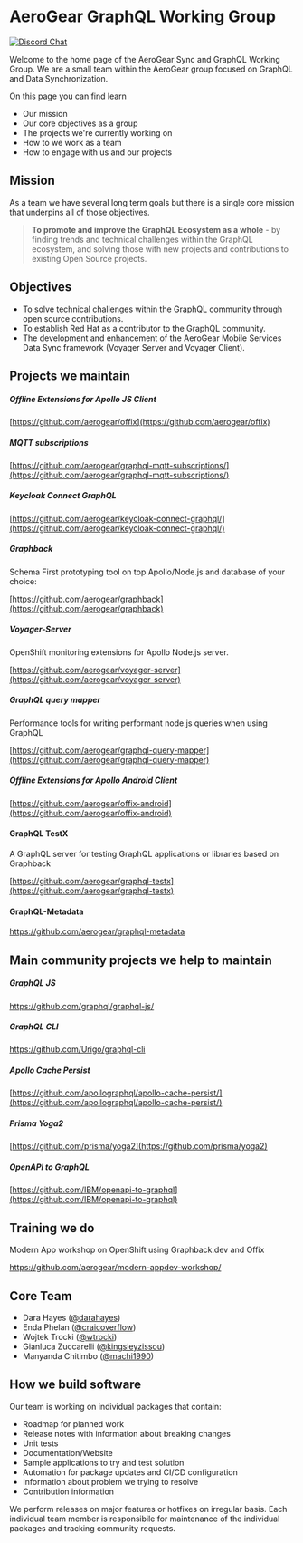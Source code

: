 # AeroGear GraphQL Working Group


[![Discord Chat](https://img.shields.io/discord/632220458137419776)](https://discord.gg/mJ7j84m)

Welcome to the home page of the AeroGear Sync and GraphQL Working Group. We are a small team within the AeroGear group focused on GraphQL and Data Synchronization.

On this page you can find learn

* Our mission
* Our core objectives as a group
* The projects we're currently working on
* How to we work as a team 
* How to engage with us and our projects

## Mission

As a team we have several long term goals but there is a single core mission that underpins all of those objectives.

> **To promote and improve the GraphQL Ecosystem as a whole** - by finding trends and technical challenges within the GraphQL ecosystem, and solving those with new projects and contributions to existing Open Source projects.

## Objectives

* To solve technical challenges within the GraphQL community through open source contributions.
* To establish Red Hat as a contributor to the GraphQL community.
* The development and enhancement of the AeroGear Mobile Services Data Sync framework (Voyager Server and Voyager Client).

## Projects we maintain

##### Offline Extensions for Apollo JS Client

[https://github.com/aerogear/offix](https://github.com/aerogear/offix)

##### MQTT subscriptions 

[https://github.com/aerogear/graphql-mqtt-subscriptions/](https://github.com/aerogear/graphql-mqtt-subscriptions/)

##### Keycloak Connect GraphQL

[https://github.com/aerogear/keycloak-connect-graphql/](https://github.com/aerogear/keycloak-connect-graphql/)

#####  Graphback

Schema First prototyping tool on top Apollo/Node.js and database of your choice:

[https://github.com/aerogear/graphback](https://github.com/aerogear/graphback)

##### Voyager-Server

OpenShift monitoring extensions for Apollo Node.js server.

[https://github.com/aerogear/voyager-server](https://github.com/aerogear/voyager-server)

##### GraphQL query mapper 

Performance tools for writing performant node.js queries when using GraphQL

[https://github.com/aerogear/graphql-query-mapper](https://github.com/aerogear/graphql-query-mapper)

##### Offline Extensions for Apollo Android Client

[https://github.com/aerogear/offix-android](https://github.com/aerogear/offix-android)

#### GraphQL TestX

A GraphQL server for testing GraphQL applications or libraries based on Graphback

[https://github.com/aerogear/graphql-testx](https://github.com/aerogear/graphql-testx)

#### GraphQL-Metadata

https://github.com/aerogear/graphql-metadata

## Main community projects we help to maintain

##### GraphQL JS
https://github.com/graphql/graphql-js/

##### GraphQL CLI
https://github.com/Urigo/graphql-cli

##### Apollo Cache Persist
[https://github.com/apollographql/apollo-cache-persist/](https://github.com/apollographql/apollo-cache-persist/)

##### Prisma Yoga2
[https://github.com/prisma/yoga2](https://github.com/prisma/yoga2)

##### OpenAPI to GraphQL
[https://github.com/IBM/openapi-to-graphql](https://github.com/IBM/openapi-to-graphql)

## Training we do

Modern App workshop on OpenShift using Graphback.dev and Offix

https://github.com/aerogear/modern-appdev-workshop/


## Core Team

- Dara Hayes ([@darahayes](https://github.com/darahayes))
- Enda Phelan ([@craicoverflow](https://github.com/craicoverflow))
- Wojtek Trocki ([@wtrocki](https://github.com/wtrocki))
- Gianluca Zuccarelli ([@kingsleyzissou](https://github.com/kingsleyzissou))
- Manyanda Chitimbo ([@machi1990](https://github.com/machi1990))

## How we build software

Our team is working on individual packages that contain:

- Roadmap for planned work
- Release notes with information about breaking changes
- Unit tests 
- Documentation/Website
- Sample applications to try and test solution
- Automation for package updates and CI/CD configuration
- Information about problem we trying to resolve
- Contribution information

We perform releases on major features or hotfixes on irregular basis. 
Each individual team member is responsibile for maintenance of the individual packages and tracking 
community requests.

